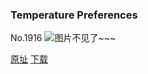 ### Temperature Preferences
No.1916
![图片不见了~~~](https://imgs.xkcd.com/comics/temperature_preferences.png)

[原址](https://xkcd.com//1916) [下载](https://imgs.xkcd.com/comics/temperature_preferences.png)

